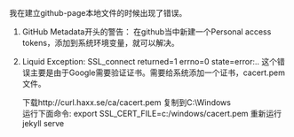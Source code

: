 我在建立github-page本地文件的时候出现了错误。
1.  GitHub Metadata开头的警告：
    在github当中新建一个Personal access tokens，添加到系统环境变量，就可以解决。
2. Liquid Exception: SSL_connect returned=1 errno=0 state=error:..
    这个错误主要是由于Google需要验证证书。需要给系统添加一个证书，cacert.pem文件。

    下载http://curl.haxx.se/ca/cacert.pem
    复制到C:\Windows\
    运行下面命令:
    export SSL_CERT_FILE=c:/windows/cacert.pem
    重新运行jekyll serve

